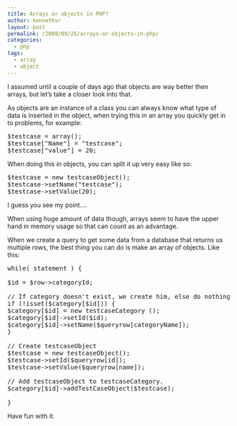 ```yaml
---
title: Arrays or objects in PHP?
author: kennethvr
layout: post
permalink: /2008/09/25/arrays-or-objects-in-php/
categories:
  - php
tags:
  - array
  - object
---
```

I assumed until a couple of days ago that objects are way better then arrays, but let’s take a closer look into that.

As objects are an instance of a class you can always know what type of data is inserted in the object, when trying this in an array you quickly get in to problems, for example:

<pre class="brush: php; title: ; notranslate" title="">$testcase = array();
$testcase["Name"] = "testcase";
$testcase["value"] = 20;</pre>

When doing this in objects, you can split it up very easy like so:

<pre class="brush: php; title: ; notranslate" title="">$testcase = new testcaseObject();
$testcase-&gt;setName("testcase");
$testcase-&gt;setValue(20);</pre>

I guess you see my point….

When using huge amount of data though, arrays seem to have the upper hand in memory usage so that can count as an advantage.

When we create a query to get some data from a database that returns us multiple rows, the best thing you can do is make an array of objects. Like this:

<pre class="brush: php; title: ; notranslate" title="">while( statement ) {

$id = $row-&gt;categoryId;

// If category doesn't exist, we create him, else do nothing
if (!isset($category[$id])) {
$category[$id] = new testcaseCategory ();
$category[$id]-&gt;setId($id);
$category[$id]-&gt;setName($queryrow[categoryName]);
}

// Create testcaseObject
$testcase = new testcaseObject();
$testcase-&gt;setId($queryrow[id]);
$testcase-&gt;setValue($queryrow[name]);

// Add testcaseObject to testcaseCategory.
$category[$id]-&gt;addTestCaseObject($testcase);

}</pre>

Have fun with it.